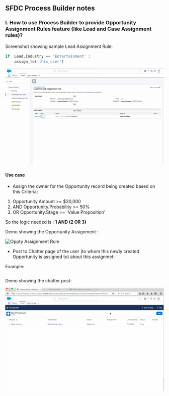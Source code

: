 ## SFDC Process Builder notes

### I. How to use Process Builder to provide Opportunity Assignment Rules feature (like Lead and Case Assignment rules)?


Screenshot showing sample Lead Assignment Rule:

``` python
if  Lead.Industry == 'Entertainment' :
	assign_to('this_user')
```

![Lead Assignment Rule](./lead-assignment-rule.png)


#### Use case

- Assign the owner for the Opportunity record being created based on this Criteria:

1. Opportunity.Amount            >= $30,000
2. AND Opportunity.Probability   >=  50% 
3. OR Opportunity.Stage == 'Value Proposition'
	
So the logic needed is : **1 AND (2 OR 3)**


Demo showing the Opportunity Assignment :

![Oppty Assignment Rule](./oppty-routing-2.gif)


- Post to Chatter page of the user (to whom this newly created Opportunity is assigned to) about this assignmet:

Example:
``` Opportunity: 800 solar panels with amount: 34,000 in stage:Value Proposition is just routed to you!
```

Demo showing the chatter post:

![Oppty Assignment Rule](./oppty-routing-with-chatter-post.gif)



	

 
